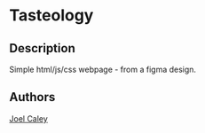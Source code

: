 # Tasteology

## Description

Simple html/js/css webpage - from a figma design.

## Authors

[Joel Caley](https://joelcaley.love/)
